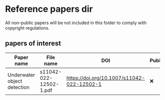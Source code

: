 # Reference papers dir

All non-public papers will be not included in this folder to comply with copyright regulations.

## papers of interest

| Paper name                  | File name              | DOI                                        | Public? |
|-----------------------------|------------------------|--------------------------------------------|---------|
| Underwater object detection | s11042-022-12502-1.pdf | https://doi.org/10.1007/s11042-022-12502-1 | ❌       |

